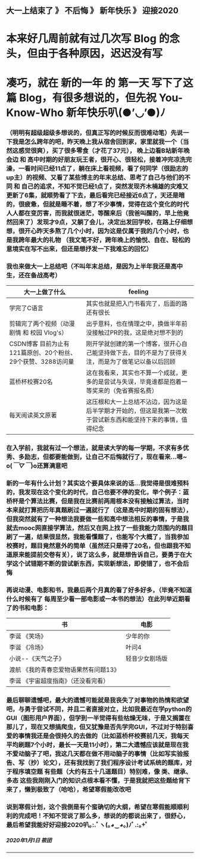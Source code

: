 大一上结束了 》 不后悔 》 新年快乐 》 迎接2020
---

# 本来好几周前就有过几次写 Blog 的念头，但由于各种原因，迟迟没有写

# 凑巧，就在 新的一年 的 第一天 写下了这篇 Blog，有很多想说的，但先祝 You-Know-Who 新年快乐叭(●’◡’●)ﾉ 

### （明明有超级超级多想说的，但真正写的时候反而很难动笔）先说一下我是怎么跨年的吧，昨天晚上我从宿舍回到家，家里就我一个（当然这感觉很爽），买了很多零食（才花了37元），  晚上边看B站新年晚会边 和 高中时期的好朋友玩王者，很开心、很轻松，接着冲完凉洗完澡，一看时间已经11点了，躺在床上看视频，看了何同学（很励志的up主）的视频、又看了某些博主的年末总结、思考了自己与他们的不同 和 自己的追求，不知不觉已经1点了，突然发现齐木楠雄的灾难又更新了6集，就顺势看了下去，最后看完已经接近6点了，天还是暗的，很疲惫，但就是睡不着，想了不少事情，觉得在这个变化的时代人人都在变厉害，而我就很迷茫，等醒来后（我爸叫醒的，早上他竟然回来了）发现才9点，又躺了会儿，决定出发回学校，在路上仔细想想，很开心昨天多熬了几个小时，因为这是仅属于我的几个小时，也是我跨年最大的礼物 （我文笔不好，跨年晚上的愉悦、自在、轻松的意境实在写不出来，但还是想抒发一下我难忘的回忆）

### 我也来做大一上总结吧（不叫年末总结，是因为上半年我还是高中生，还在备战高考）

| 大一上做了什么                           | feeling |     
 -------------                     |-------------
| 学完了C语言 |    其实也就是把入门书看完了，后面的路还有很长    |
| 剪辑完了两个视频（动漫剧情 和 校园 Vlog's） |   出乎意料，也在情理之中，换做半年前没接触过PR的我，这是绝对想不到的  |     
| CSDN博客 目前为止有121篇原创、20个粉丝、29个获赞、3288访问量 |  刚开学就创建的第一个博客，很开心自己能坚持做下去，目的不是为了获得关注，而是为了做笔记以备以后回顾  |   
| 蓝桥杯校赛20名 | 这在我看来，其实也不算一个成就，更多的是尝试与失误，毕竟谁都是抱着一等奖来的（免省赛报名费） |
| 每天阅读英文原著 | 这压根和大一上总结不沾边，因为这是后半学期才开始的，但这是我第一次敢于尝试新东西和能坚持下来的事情，值得纪念 |

### 在入学前，我就有过一个想法，就是读大学的每一学期，不求有多优秀、多励志，但都要能做到，让自己不后悔就行了，现在看来...嗯~ o(*￣▽￣*)o还算满意吧

### 新的一年有什么计划？其实这个要具体来说的话...我觉得是很难预料的，我发现在这个变化的时代，自己也要不停的变化，举个例子：蓝桥杯是个算法比赛，但是我在比赛前两周根本没有接触过算法，当时本来就打算把历年真题刷过一遍就行了（这是高中时期的固有想法），但我突然就有了一种想法我要做一些和高中想法相反的事情，于是我就去mooc网直接学算法，然后又在网上找了一些我能力范围内的题目刷了一遍，结果很显然，我能看懂题了，也能写个大概了，当我参加校赛时，题目竟然意外的简单（虽然还只是得了20名，但也跟我不知道原来能提前交卷有关），说了这么多，就是想告诉自己，要勇于在大学这个试错期不断的尝试新东西，实现新想法，即使错了，也不会后悔

### 再说动漫、电影和书，我最后两个月真的看了好多好多，（毕竟不知道什么时候有了 每周至少看一部电影或一本书的想法）在此列举近期看了的书和电影：

| 书   | 电影 |     
 -------------                     |-------------
| 李诞 《笑场》 |   少年的你     |
| 李诞 《冷场》 |  叶问4   |     
| 小说--《天气之子》 |  轻音少女剧场版   |   
| 渡航 《我的青春恋爱物语果然有问题13》 |   |
| 李诞 《宇宙超度指南》（还没看完看） |   |

### 最后聊聊遗憾吧，最大的遗憾可能就是我丧失了对事物的热情和欲望吧，与勇于尝试不同，并且二者直接对立，比如我最近在学python的GUI（图形用户界面），但学到一半觉得有些枯燥无味，于是又搁置在那儿了，现在又想搞爬虫，但又犹豫是否先学完GUI，不过对于特别喜爱的事情我还是会很持久的去做的（比如蓝桥杯校赛前几天，我每天平均刷题7个小时，最长一天是11小时），第二大遗憾应该就是现在我不爱动脑子了吧，我这几天都在做不用动脑子的事情（比如写实验报告、写（抄）论文），还有我找到了我们程序设计考试系统的题库，对于程序填空题 有些题（大约有五十几道题目）特别难，像 类、继承、多态 这些我刚刚入门的知识点根本看不懂，于是我就把这些题给背下来了，懒到极致了（哈哈），希望寒假能改改吧

### 说到寒假计划，这个我倒是有个蛮确切的大纲，希望在寒假能顺顺利利的完成吧！不知不觉说了那么多，想说的的都说出来了，很舒心，最后希望我能好好迎接2020叭｡:.ﾟヽ(｡◕‿◕｡)ﾉﾟ.:｡+ﾟ




##### 2020年1月1日 筱团
---
